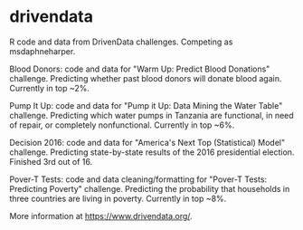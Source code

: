# drivendata
R code and data from DrivenData challenges. Competing as msdaphneharper.

Blood Donors: code and data for "Warm Up: Predict Blood Donations" challenge.
Predicting whether past blood donors will donate blood again. Currently in top ~2%.

Pump It Up: code and data for "Pump it Up: Data Mining the Water Table" challenge.
Predicting which water pumps in Tanzania are functional, in need of repair, or completely nonfunctional. Currently in top ~6%.

Decision 2016: code and data for "America's Next Top (Statistical) Model" challenge.
Predicting state-by-state results of the 2016 presidential election. Finished 3rd out of 16.

Pover-T Tests: code and data cleaning/formatting for "Pover-T Tests: Predicting Poverty" challenge.
Predicting the probability that households in three countries are living in poverty. Currently in top ~8%.

More information at https://www.drivendata.org/.
